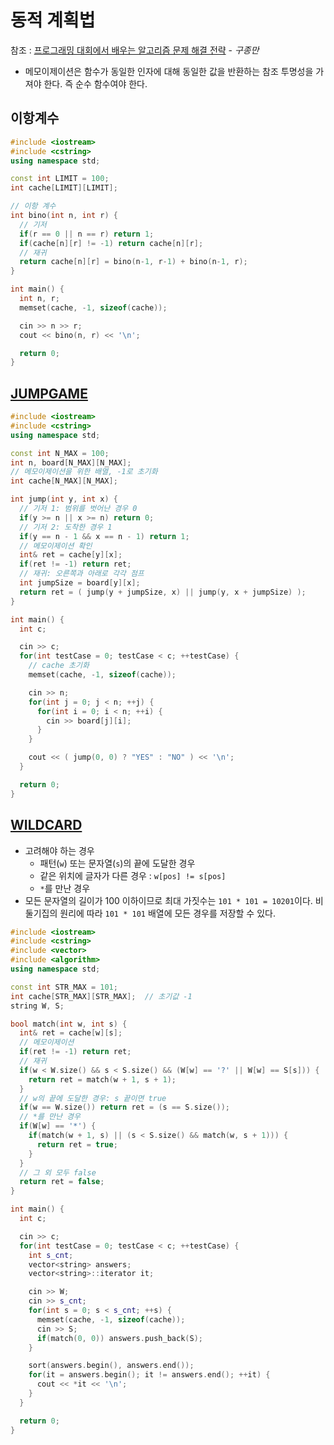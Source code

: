 # 동적 계획법

참조 : [프로그래밍 대회에서 배우는 알고리즘 문제 해결 전략](http://book.algospot.com/) - _구종만_

* 메모이제이션은 함수가 동일한 인자에 대해 동일한 값을 반환하는 참조 투명성을 가져야 한다. 즉 순수 함수여야 한다.

## 이항계수

```cpp
#include <iostream>
#include <cstring>
using namespace std;

const int LIMIT = 100;
int cache[LIMIT][LIMIT];

// 이항 계수
int bino(int n, int r) {
  // 기저
  if(r == 0 || n == r) return 1;
  if(cache[n][r] != -1) return cache[n][r];
  // 재귀
  return cache[n][r] = bino(n-1, r-1) + bino(n-1, r);
}

int main() {
  int n, r;
  memset(cache, -1, sizeof(cache));

  cin >> n >> r;
  cout << bino(n, r) << '\n';

  return 0;
}
```

## [JUMPGAME](https://algospot.com/judge/problem/read/JUMPGAME)

```cpp
#include <iostream>
#include <cstring>
using namespace std;

const int N_MAX = 100;
int n, board[N_MAX][N_MAX];
// 메모이제이션을 위한 배열, -1로 초기화
int cache[N_MAX][N_MAX];

int jump(int y, int x) {
  // 기저 1: 범위를 벗어난 경우 0
  if(y >= n || x >= n) return 0;
  // 기저 2: 도착한 경우 1
  if(y == n - 1 && x == n - 1) return 1;
  // 메모이제이션 확인
  int& ret = cache[y][x];
  if(ret != -1) return ret;
  // 재귀: 오른쪽과 아래로 각각 점프
  int jumpSize = board[y][x];
  return ret = ( jump(y + jumpSize, x) || jump(y, x + jumpSize) );
}

int main() {
  int c;

  cin >> c;
  for(int testCase = 0; testCase < c; ++testCase) {
    // cache 초기화
    memset(cache, -1, sizeof(cache));

    cin >> n;
    for(int j = 0; j < n; ++j) {
      for(int i = 0; i < n; ++i) {
        cin >> board[j][i];
      }
    }

    cout << ( jump(0, 0) ? "YES" : "NO" ) << '\n';
  }

  return 0;
}
```

## [WILDCARD](https://algospot.com/judge/problem/read/WILDCARD)

* 고려해야 하는 경우
  * 패턴(`w`) 또는 문자열(`s`)의 끝에 도달한 경우
  * 같은 위치에 글자가 다른 경우 : `w[pos] != s[pos]`
  * `*`를 만난 경우
* 모든 문자열의 길이가 100 이하이므로 최대 가짓수는 `101 * 101 = 10201`이다. 비둘기집의 원리에 따라 `101 * 101` 배열에 모든 경우를 저장할 수 있다.

```cpp
#include <iostream>
#include <cstring>
#include <vector>
#include <algorithm>
using namespace std;

const int STR_MAX = 101;
int cache[STR_MAX][STR_MAX];  // 초기값 -1
string W, S;

bool match(int w, int s) {
  int& ret = cache[w][s];
  // 메모이제이션
  if(ret != -1) return ret;
  // 재귀
  if(w < W.size() && s < S.size() && (W[w] == '?' || W[w] == S[s])) {
    return ret = match(w + 1, s + 1);
  }
  // w의 끝에 도달한 경우: s 끝이면 true
  if(w == W.size()) return ret = (s == S.size());
  // *를 만난 경우
  if(W[w] == '*') {
    if(match(w + 1, s) || (s < S.size() && match(w, s + 1))) {
      return ret = true;
    }
  }
  // 그 외 모두 false
  return ret = false;
}

int main() {
  int c;

  cin >> c;
  for(int testCase = 0; testCase < c; ++testCase) {
    int s_cnt;
    vector<string> answers;
    vector<string>::iterator it;

    cin >> W;
    cin >> s_cnt;
    for(int s = 0; s < s_cnt; ++s) {
      memset(cache, -1, sizeof(cache));
      cin >> S;
      if(match(0, 0)) answers.push_back(S);
    }

    sort(answers.begin(), answers.end());
    for(it = answers.begin(); it != answers.end(); ++it) {
      cout << *it << '\n';
    }
  }

  return 0;
}
```
